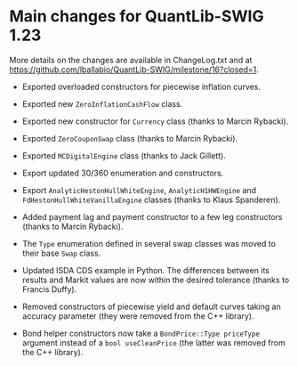 
Main changes for QuantLib-SWIG 1.23
===================================

More details on the changes are available in ChangeLog.txt and at
<https://github.com/lballabio/QuantLib-SWIG/milestone/16?closed=1>.

- Exported overloaded constructors for piecewise inflation curves.

- Exported new `ZeroInflationCashFlow` class.

- Exported new constructor for `Currency` class (thanks to Marcin Rybacki).

- Exported `ZeroCouponSwap` class (thanks to Marcin Rybacki).

- Exported `MCDigitalEngine` class (thanks to Jack Gillett).

- Export updated 30/360 enumeration and constructors.

- Export `AnalyticHestonHullWhiteEngine`, `AnalyticH1HWEngine` and
  `FdHestonHullWhiteVanillaEngine` classes (thanks to Klaus Spanderen).

- Added payment lag and payment constructor to a few leg constructors
  (thanks to Marcin Rybacki).

- The `Type` enumeration defined in several swap classes was moved to
  their base `Swap` class.

- Updated ISDA CDS example in Python.  The differences between its
  results and Markit values are now within the desired tolerance
  (thanks to Francis Duffy).

- Removed constructors of piecewise yield and default curves taking an
  accuracy parameter (they were removed from the C++ library).

- Bond helper constructors now take a `BondPrice::Type priceType`
  argument instead of a `bool useCleanPrice` (the latter was removed
  from the C++ library).
